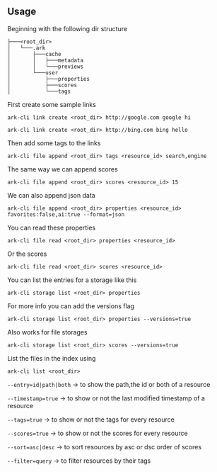 ## Usage

Beginning with the following dir structure

```
├───<root_dir>
│   └───.ark
│       ├───cache
│       │   ├───metadata
│       │   └───previews
│       └───user
│           ├───properties
│           ├───scores
│           └───tags
```

First create some sample links

`ark-cli link create <root_dir> http://google.com google hi`

`ark-cli link create <root_dir> http://bing.com bing hello`

Then add some tags to the links

`ark-cli file append <root_dir> tags <resource_id> search,engine`

The same way we can append scores

`ark-cli file append <root_dir> scores <resource_id> 15`

We can also append json data

`ark-cli file append <root_dir> properties <resource_id> favorites:false,ai:true --format=json`

You can read these properties

`ark-cli file read <root_dir> properties <resource_id>`

Or the scores

`ark-cli file read <root_dir> scores <resource_id>`

You can list the entries for a storage like this

`ark-cli storage list <root_dir> properties`

For more info you can add the versions flag

`ark-cli storage list <root_dir> properties --versions=true`

Also works for file storages

`ark-cli storage list <root_dir> scores --versions=true`

List the files in the index using 

`ark-cli list <root_dir>`

`--entry=id|path|both` -> to show the path,the id or both of a resource

`--timestamp=true` -> to show or not the last modified timestamp of a resource

`--tags=true` -> to show or not the tags for every resource

`--scores=true` -> to show or not the scores for every resource

`--sort=asc|desc` -> to sort resources by asc or dsc order of scores

`--filter=query` -> to filter resources by their tags





